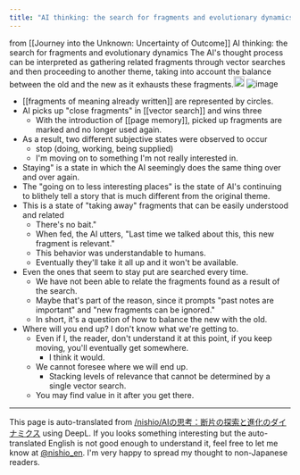 ```yaml
---
title: "AI thinking: the search for fragments and evolutionary dynamics"
---
```


from  [[Journey into the Unknown: Uncertainty of Outcome]]
AI thinking: the search for fragments and evolutionary dynamics
The AI's thought process can be interpreted as gathering related fragments through vector searches and then proceeding to another theme, taking into account the balance between the old and the new as it exhausts these fragments.<img src='https://scrapbox.io/api/pages/nishio-en/gpt/icon' alt='gpt.icon' height="19.5"/>
![image](https://gyazo.com/0de50b95e788a300c059e3862d043188/thumb/1000)

- [[fragments of meaning already written]] are represented by circles.
- AI picks up "close fragments" in [[vector search]] and wins three
    - With the introduction of [[page memory]], picked up fragments are marked and no longer used again.
- As a result, two different subjective states were observed to occur
    - stop (doing, working, being supplied)
    - I'm moving on to something I'm not really interested in.
- Staying" is a state in which the AI seemingly does the same thing over and over again.
- The "going on to less interesting places" is the state of AI's continuing to blithely tell a story that is much different from the original theme.
- This is a state of "taking away" fragments that can be easily understood and related
    - There's no bait."
    - When fed, the AI utters, "Last time we talked about this, this new fragment is relevant."
    - This behavior was understandable to humans.
    - Eventually they'll take it all up and it won't be available.
- Even the ones that seem to stay put are searched every time.
    - We have not been able to relate the fragments found as a result of the search.
    - Maybe that's part of the reason, since it prompts "past notes are important" and "new fragments can be ignored."
    - In short, it's a question of how to balance the new with the old.
- Where will you end up? I don't know what we're getting to.
    - Even if I, the reader, don't understand it at this point, if you keep moving, you'll eventually get somewhere.
        - I think it would.
    - We cannot foresee where we will end up.
        - Stacking levels of relevance that cannot be determined by a single vector search.
    - You may find value in it after you get there.


---
This page is auto-translated from [/nishio/AIの思考：断片の探索と進化のダイナミクス](https://scrapbox.io/nishio/AIの思考：断片の探索と進化のダイナミクス) using DeepL. If you looks something interesting but the auto-translated English is not good enough to understand it, feel free to let me know at [@nishio_en](https://twitter.com/nishio_en). I'm very happy to spread my thought to non-Japanese readers.